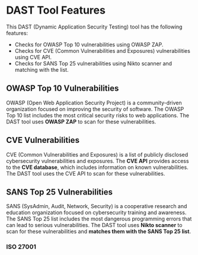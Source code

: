# DAST Tool Features

This DAST (Dynamic Application Security Testing) tool has the following features:

- Checks for OWASP Top 10 vulnerabilities using OWASP ZAP.
- Checks for CVE (Common Vulnerabilities and Exposures) vulnerabilities using CVE API.
- Checks for SANS Top 25 vulnerabilities using Nikto scanner and matching with the list.

## OWASP Top 10 Vulnerabilities

OWASP (Open Web Application Security Project) is a community-driven organization focused on improving the security of software. The OWASP Top 10 list includes the most critical security risks to web applications. The DAST tool uses **OWASP ZAP** to scan for these vulnerabilities.

## CVE Vulnerabilities

CVE (Common Vulnerabilities and Exposures) is a list of publicly disclosed cybersecurity vulnerabilities and exposures. The **CVE API** provides access to the **CVE database**, which includes information on known vulnerabilities. The DAST tool uses the CVE API to scan for these vulnerabilities.

## SANS Top 25 Vulnerabilities

SANS (SysAdmin, Audit, Network, Security) is a cooperative research and education organization focused on cybersecurity training and awareness. The SANS Top 25 list includes the most dangerous programming errors that can lead to serious vulnerabilities. The DAST tool uses **Nikto scanner** to scan for these vulnerabilities and **matches them with the SANS Top 25 list**.

### ISO 27001

